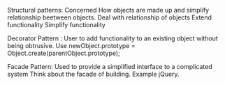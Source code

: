 

Structural patterns:
Concerned How objects are made up and simplify relationship beetween objects.
Deal with relationship of objects
Extend functionality
Simplify functionality

Decorator Pattern :
User to add functionality to an existing object without being obtrusive.
Use newObject.prototype = Object.create(parentObject.prototype);


Facade Pattern:
Used to provide a simplified interface to a complicated system
Think about the facade of building. Example jQuery.